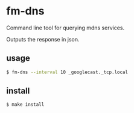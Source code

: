 # fm-dns

Command line tool for querying mdns services. 

Outputs the response in json.

## usage

```sh
$ fm-dns --interval 10 _googlecast._tcp.local 
```

## install 

```sh
$ make install
```


